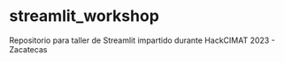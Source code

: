 # streamlit_workshop
Repositorio para taller de Streamlit impartido durante HackCIMAT 2023 - Zacatecas

